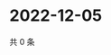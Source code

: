 # 2022-12-05

共 0 条

<!-- BEGIN WEIBO -->
<!-- 最后更新时间 Mon Dec 05 2022 07:13:28 GMT+0800 (China Standard Time) -->

<!-- END WEIBO -->
